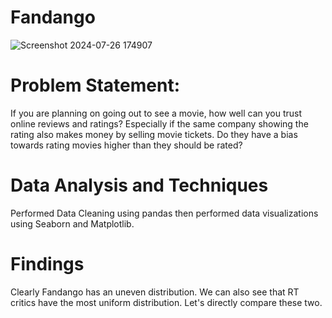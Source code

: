 # Fandango
![Screenshot 2024-07-26 174907](https://github.com/user-attachments/assets/5cb1ec4f-c2b3-4a33-b660-beebbad271e2)

# Problem Statement:
If you are planning on going out to see a movie, how well can you trust online reviews and ratings? Especially if the same company showing the rating also makes money by selling movie tickets. Do they have a bias towards rating movies higher than they should be rated?

# Data Analysis and Techniques
Performed Data Cleaning using pandas then performed data visualizations using Seaborn and Matplotlib.

# Findings
Clearly Fandango has an uneven distribution. We can also see that RT critics have the most uniform distribution. Let's directly compare these two.
